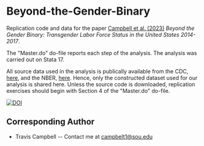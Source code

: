 # Beyond-the-Gender-Binary
Replication code and data for the paper [Campbell et al. (2023)](https://papers.ssrn.com/sol3/papers.cfm?abstract_id=3784771) *Beyond the Gender Binary: Transgender Labor Force Status in the United States 2014-2017*.

The "Master.do" do-file reports each step of the analysis. The analysis was carried out on Stata 17. 

All source data used in the analysis is publically available from the CDC, [here](https://www.cdc.gov/brfss/annual_data/annual_data.htm), and the NBER, [here](https://data.nber.org/data/cps_basic.html). Hence, only the constructed dataset used for our analysis is shared here. Unless the source code is downloaded, replication exercises should begin with Section 4 of the "Master.do" do-file.

[![DOI](https://zenodo.org/badge/338362330.svg)](https://zenodo.org/badge/latestdoi/338362330)

## Corresponding Author
- Travis Campbell -- Contact me at campbelt1@sou.edu
